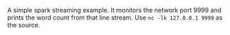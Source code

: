A simple spark streaming example. It monitors the network port 9999
and prints the word count from that line stream. Use `nc -lk 127.0.0.1 9999`
as the source.
